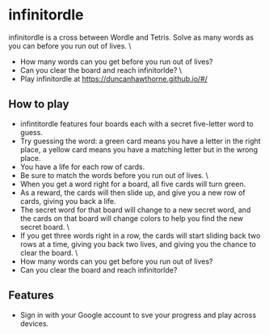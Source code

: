 # infinitordle
infinitordle is a cross between Wordle and Tetris. Solve as many words as you can before you run out of lives.
\
* How many words can you get before you run out of lives?
* Can you clear the board and reach infinitorlde? 
\
* Play infinitordle at https://duncanhawthorne.github.io/#/ 

How to play
-----------

* infintitordle features four boards each with a secret five-letter word to guess. 
* Try guessing the word: a green card means you have a letter in the right place, a yellow card means you have a matching letter but in the wrong place. 
* You have a life for each row of cards. 
* Be sure to match the words before you run out of lives. 
\
* When you get a word right for a board, all five cards will turn green. 
* As a reward, the cards will then slide up, and give you a new row of cards, giving you back a life. 
* The secret word for that board will change to a new secret word, and the cards on that board will change colors to help you find the new secret board. 
\
* If you get three words right in a row, the cards will start sliding back two rows at a time, giving you back two lives, and giving you the chance to clear the board. 
\
* How many words can you get before you run out of lives?
* Can you clear the board and reach infinitorlde? 

Features
-----------
* Sign in with your Google account to sve your progress and play across devices. 
